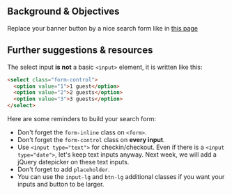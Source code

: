 ## Background & Objectives

Replace your banner button by a nice search form like in [this page](http://lewagon.github.io/bootstrap-challenges/11-Airbnb-search-form/)

## Further suggestions & resources

The select input **is not** a basic `<input>` element, it is written like this:

```html
<select class="form-control">
  <option value="1">1 guest</option>
  <option value="2">2 guests</option>
  <option value="3">3 guests</option>
</select>
```

Here are some reminders to build your search form:

- Don't forget the `form-inline` class on `<form>`.
- Don't forget the `form-control` class on **every input**.
- Use `<input type="text">` for checkin/checkout. Even if there is a `<input type="date">`, let's keep text inputs anyway. Next week, we will add a jQuery datepicker on these text inputs.
- Don't forget to add `placeholder`.
- You can use the `input-lg` and `btn-lg` additional classes if you want your inputs and button to be larger.
